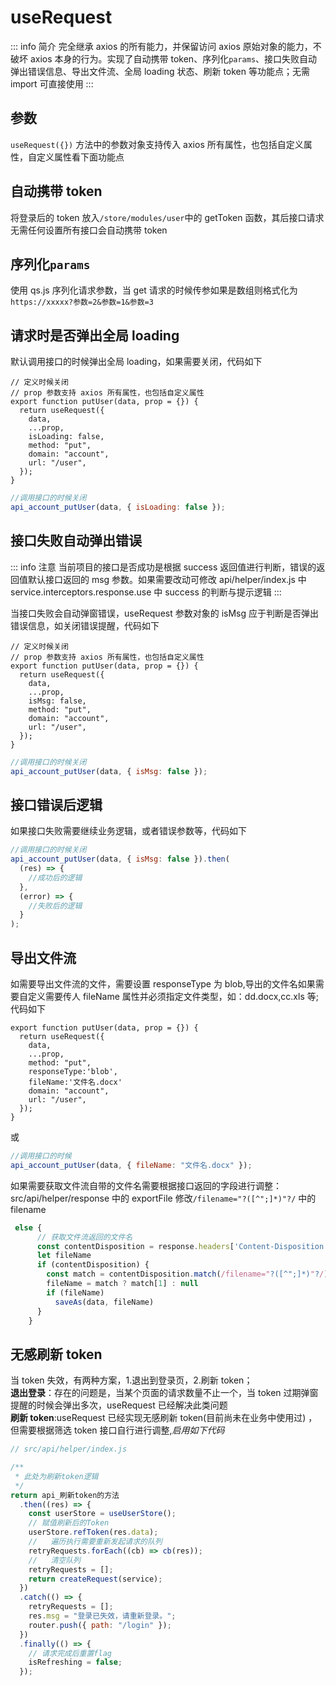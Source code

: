 # useRequest

::: info 简介
完全继承 axios 的所有能力，并保留访问 axios 原始对象的能力，不破坏 axios 本身的行为。实现了自动携带 token、序列化`params`、接口失败自动弹出错误信息、导出文件流、全局 loading 状态、刷新 token 等功能点；无需 import 可直接使用
:::

## 参数

`useRequest({})` 方法中的参数对象支持传入 axios 所有属性，也包括自定义属性，自定义属性看下面功能点

## 自动携带 token

将登录后的 token 放入`/store/modules/user`中的 getToken 函数，其后接口请求无需任何设置所有接口会自动携带 token

## 序列化`params`

使用 qs.js 序列化请求参数，当 get 请求的时候传参如果是数组则格式化为`https://xxxxx?参数=2&参数=1&参数=3`

## 请求时是否弹出全局 loading

默认调用接口的时候弹出全局 loading，如果需要关闭，代码如下

```js{7}
// 定义时候关闭
// prop 参数支持 axios 所有属性，也包括自定义属性
export function putUser(data, prop = {}) {
  return useRequest({
    data,
    ...prop,
    isLoading: false,
    method: "put",
    domain: "account",
    url: "/user",
  });
}
```

```js
//调用接口的时候关闭
api_account_putUser(data, { isLoading: false });
```

## 接口失败自动弹出错误

::: info 注意
当前项目的接口是否成功是根据 success 返回值进行判断，错误的返回值默认接口返回的 msg 参数。如果需要改动可修改 api/helper/index.js 中 service.interceptors.response.use 中 success 的判断与提示逻辑
:::

当接口失败会自动弹窗错误，useRequest 参数对象的 isMsg 应于判断是否弹出错误信息，如关闭错误提醒，代码如下

```js{7}
// 定义时候关闭
// prop 参数支持 axios 所有属性，也包括自定义属性
export function putUser(data, prop = {}) {
  return useRequest({
    data,
    ...prop,
    isMsg: false,
    method: "put",
    domain: "account",
    url: "/user",
  });
}
```

```js
//调用接口的时候关闭
api_account_putUser(data, { isMsg: false });
```

## 接口错误后逻辑

如果接口失败需要继续业务逻辑，或者错误参数等，代码如下

```js
//调用接口的时候关闭
api_account_putUser(data, { isMsg: false }).then(
  (res) => {
    //成功后的逻辑
  },
  (error) => {
    //失败后的逻辑
  }
);
```

## 导出文件流

如需要导出文件流的文件，需要设置 responseType 为 blob,导出的文件名如果需要自定义需要传人 fileName 属性并必须指定文件类型，如：dd.docx,cc.xls 等;代码如下

```js{7}
export function putUser(data, prop = {}) {
  return useRequest({
    data,
    ...prop,
    method: "put",
    responseType:'blob',
    fileName:'文件名.docx'
    domain: "account",
    url: "/user",
  });
}
```

或

```js
//调用接口的时候
api_account_putUser(data, { fileName: "文件名.docx" });
```

如果需要获取文件流自带的文件名需要根据接口返回的字段进行调整：src/api/helper/response 中的 exportFile 修改`/filename="?([^";]*)"?/` 中的 filename

```js
 else {
      // 获取文件流返回的文件名
      const contentDisposition = response.headers['Content-Disposition']
      let fileName
      if (contentDisposition) {
        const match = contentDisposition.match(/filename="?([^";]*)"?/)
        fileName = match ? match[1] : null
        if (fileName)
          saveAs(data, fileName)
      }
    }
```

## 无感刷新 token

当 token 失效，有两种方案，1.退出到登录页，2.刷新 token；<br/>
**退出登录**：存在的问题是，当某个页面的请求数量不止一个，当 token 过期弹窗提醒的时候会弹出多次，useRequest 已经解决此类问题 <br/>
**刷新 token**:useRequest 已经实现无感刷新 token(目前尚未在业务中使用过) ， 但需要根据筛选 token 接口自行进行调整,_启用如下代码_<br/>

```js
// src/api/helper/index.js

/**
 * 此处为刷新token逻辑
 */
return api_刷新token的方法
  .then((res) => {
    const userStore = useUserStore();
    // 赋值刷新后的Token
    userStore.refToken(res.data);
    //   遍历执行需要重新发起请求的队列
    retryRequests.forEach((cb) => cb(res));
    //   清空队列
    retryRequests = [];
    return createRequest(service);
  })
  .catch(() => {
    retryRequests = [];
    res.msg = "登录已失效，请重新登录。";
    router.push({ path: "/login" });
  })
  .finally(() => {
    // 请求完成后重置flag
    isRefreshing = false;
  });
```
